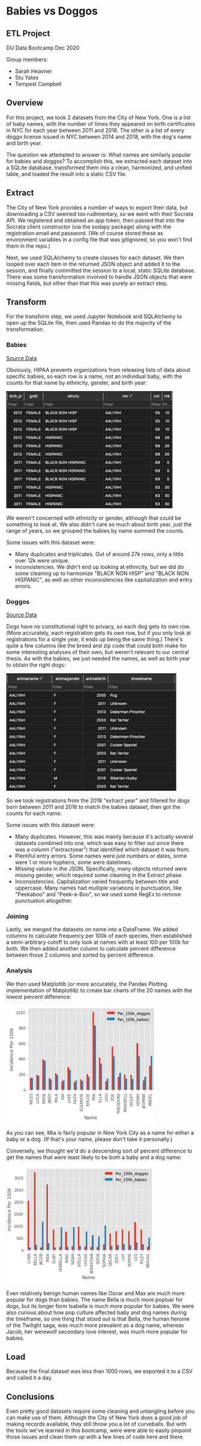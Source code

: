 # Babies vs Doggos
## ETL Project
DU Data Bootcamp Dec 2020

Group members:
- Sarah Heavner
- Stu Yates
- Tempest Campbell

## Overview

For this project, we took 2 datasets from the City of New York. One is a list of baby names, with the number of times they appeared on birth certificates in NYC for each year between 2011 and 2016. The other is a list of every doggo license issued in NYC between 2014 and 2018, with the dog's name and birth year.

The question we attempted to answer is: What names are similarly popular for babies and doggos? To accomplish this, we extracted each dataset into a SQLite database, transformed them into a clean, harmonized, and unified table, and loaded the result into a static CSV file.

## Extract

The City of New York provides a number of ways to export their data, but downloading a CSV seemed too rudimentary, so we went with their Socrata API. We registered and obtained an app token, then passed that into the Socrata client constructor (via the sodapy package) along with the registration email and password. (We of course stored these as environment variables in a config file that was gitignored, so you won't find them in the repo.)

Next, we used SQLAlchemy to create classes for each dataset. We then looped over each item in the returned JSON object and added it to the session, and finally committed the session to a local, static SQLite database. There was some transformation involved to handle JSON objects that were missing fields, but other than that this was purely an extract step. 

## Transform

For the transform step, we used Jupyter Notebook and SQLAlchemy to open up the SQLite file, then used Pandas to do the majority of the transformation.

### Babies

[Source Data](https://data.cityofnewyork.us/Health/Popular-Baby-Names/25th-nujf)

Obviously, HIPAA prevents organizations from releasing lists of data about specific babies, so each row is a name, not an individual baby, with the counts for that name by ethnicity, gender, and birth year:

![baby aaliyahs](images/baby-aaliyahs.png)

We weren't concerned with ethnicity or gender, although that could be something to look at. We also didn't care so much about birth year, just the range of years, so we grouped the babies by name summed the counts.

Some issues with this dataset were:

- Many duplicates and triplicates. Out of around 27k rows, only a little over 12k were unique.
- Inconsistencies. We didn't end up looking at ethnicity, but we did do some cleaning up to harmonize "BLACK NON HISP" and "BLACK NON HISPANIC", as well as other inconsistencies like capitalization and entry errors.

### Doggos

[Source Data](https://data.cityofnewyork.us/Health/NYC-Dog-Licensing-Dataset/nu7n-tubp)

Dogs have no constitutional right to privacy, so each dog gets its own row. (More accurately, each registration gets its own row, but if you only look at registrations for a single year, it ends up being the same thing.) There's quite a few columns like the breed and zip code that could both make for some interesting analyses of their own, but weren't relevant to our central thesis. As with the babies, we just needed the names, as well as birth year to obtain the right dogs:

![doggo aaliyahs](images/doggo-aaliyahs.png)

So we took registrations from the 2018 "extract year" and filtered for dogs born between 2011 and 2016 to match the babies dataset, then got the counts for each name.

Some issues with this dataset were:

- Many duplicates. However, this was mainly because it's actually several datasets combined into one, which was easy to filter out since there was a column ("extractyear") that identified which dataset it was from.
- Plentiful entry errors. Some names were just numbers or dates, some were 1 or more hyphens, some were datetimes.
- Missing values in the JSON. Specifically, many objects returned were missing gender, which required some cleaning in the Extract phase.
- Inconsistencies. Capitalization varied frequently between title and uppercase. Many names had multiple variations in punctuation, like "Peekaboo" and "Peek-a-Boo", so we used some RegEx to remove punctuation altogether.

### Joining

Lastly, we merged the datasets on name into a DataFrame. We added columns to calculate frequency per 100k of each species, then established a semi-arbitrary cutoff to only look at names with at least 100 per 100k for both. We then added another column to calculate percent difference between those 2 columns and sorted by percent difference.

### Analysis

We then used Matplotlib (or more accurately, the Pandas Plotting implementation of Matplotlib) to create bar charts of the 20 names with the lowest percent difference:

![lowest percent diff](images/babiesvdoggos.png)

As you can see, Mia is fairly popular in New York City as a name for either a baby or a dog. (If that's your name, please don't take it personally.)

Conversely, we thought we'd do a descending sort of percent difference to get the names that were least likely to be both a baby and a dog name:

![highest percent diff](images/leastbabiesvsdoggos.png)

Even relatively benign human names like Oscar and Max are much more popular for dogs than babies. The name Bella is much more popluar for dogs, but its longer form Isabella is much more popular for babies. We were also curious about how pop culture affected baby and dog names during the timeframe, so one thing that stood out is that Bella, the human heroine of the Twilight saga, was much more prevalent as a dog name, whereas Jacob, her werewolf secondary love interest, was much more popular for babies.

## Load

Because the final dataset was less than 1000 rows, we exported it to a CSV and called it a day.

## Conclusions

Even pretty good datasets require some cleaning and untangling before you can make use of them. Although the City of New York does a good job of making records available, they still throw you a lot of curveballs. But with the tools we've learned in this bootcamp, were were able to easily pinpoint those issues and clean them up with a few lines of code here and there.
